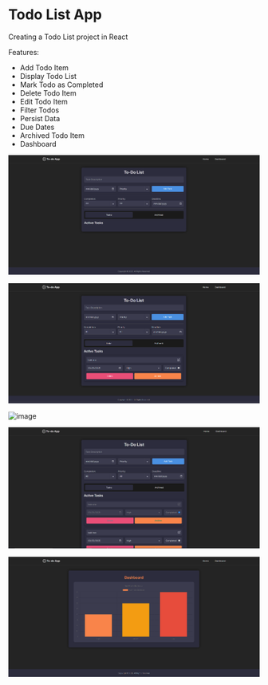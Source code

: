 # Todo List App

Creating a Todo List project in React

Features:

- Add Todo Item
- Display Todo List
- Mark Todo as Completed
- Delete Todo Item
- Edit Todo Item
- Filter Todos
- Persist Data
- Due Dates
- Archived Todo Item
- Dashboard

![alt text](image.png)

![alt text](image-1.png)

![image](https://github.com/user-attachments/assets/d3ba8aa7-cd0a-4802-9ffa-778dd9b384d8)

![alt text](image-3.png)

![alt text](image-4.png)
